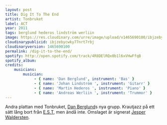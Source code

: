 ```yaml
---
layout: post
title: Dig It To The End
artist: Tonbruket
label: ACT
year: 2011
tags: berglund hederos lindström werliin
image: https://res.cloudinary.com/urre/image/upload/v1465690100/ibjzebycwky77nrt7rbj.jpg
cloudinarypublicid: ibjzebycwky77nrt7rbj
cloudinaryversion: 1465690100
permalink: /dig-it-to-the-end/
spotify: http://open.spotify.com/track/4R8DElRQx0b1l6xVHwFfqB
spotify_album: 
credits:
    musicians:
        musician:
             - { name: 'Dan Berglund', instrument: 'Bas' }
             - { name: 'Johan Lindström ', instrument: 'Gitarr' }
             - { name: 'Martin Hederos ', instrument: 'Piano' }
             - { name: 'Andreas Werliin ', instrument: 'Trummor' }
---
```


Andra plattan med Tonbruket, <a href="http://sv.wikipedia.org/wiki/Dan_Berglund_(basist)">Dan Berglund</a>s nya grupp. Krautjazz på ett sätt lång bort från <a href="http://sv.wikipedia.org/wiki/Esbj%C3%B6rn_Svensson_Trio">E.S.T</a>, men ändå inte. Omslaget är signerat <a href="http://www.jesperwaldersten.com/">Jesper Waldersten</a>.